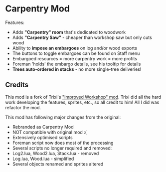 # Carpentry Mod

Features:

* Adds **"Carpentry" room** that's dedicated to woodwork
* Adds **"Carpentry Saw"** - cheaper than workshop saw but only cuts wood
* Ability to **impose an embargoes** on log and/or wood exports
 * The buttons to toggle embargoes can be found on Staff menu
 * Embargoed resources = more carpentry work = more profits
 * Foreman 'holds' the embargo details, see his tooltip for details
* **Trees auto-ordered in stacks** - no more single-tree deliveries!

## Credits

This mod is a fork of Trixi's ["Improved Workshop" mod](http://steamcommunity.com/sharedfiles/filedetails/?id=514236957). Trixi did all the hard work developing the features, sprites, etc., so all credit to him! All I did was refactor the mod.

This mod has following major changes from the original:

* Rebranded as Carpentry Mod
 * NOT compatible with original mod :(
* Extensively optimised scripts
* Foreman script now does most of the processing
* Several scripts no longer required and removed:
 * Log2.lua, Wood2.lua, Stack.lua - removed
 * Log.lua, Wood.lua - simplified
* Several objects renamed and sprites altered
